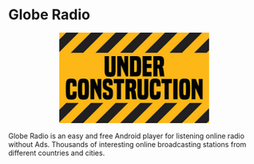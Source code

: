 Globe Radio
==========================================================
<p align="center">
  <img src="doc/images/under_construction.jpg" alt="under construction" width="300"/>
</p>

Globe Radio is an easy and free Android player for listening online radio without Ads.
Thousands of interesting online broadcasting stations from different countries and cities.

